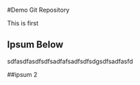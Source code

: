#Demo Git Repository

This is first

## Ipsum Below

sdfasdfasdfsdfsadfafsadfsdfsdgsdfsadfasfd

##ipsum 2